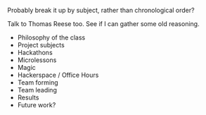Probably break it up by subject, rather than chronological order?

Talk to Thomas Reese too. See if I can gather some old reasoning.

* Philosophy of the class
* Project subjects
* Hackathons
* Microlessons
* Magic
* Hackerspace / Office Hours
* Team forming
* Team leading
* Results
* Future work?
